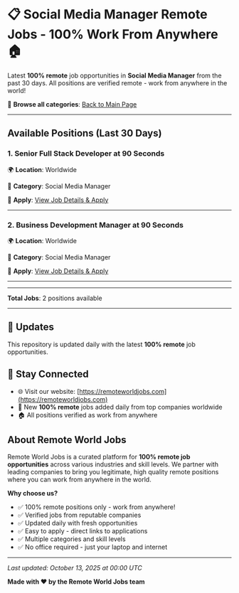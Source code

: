 # 📋 Social Media Manager Remote Jobs - 100% Work From Anywhere 🏠

Latest **100% remote** job opportunities in **Social Media Manager** from the past 30 days. All positions are verified remote - work from anywhere in the world!

🔗 **Browse all categories**: [Back to Main Page](README.md)

---

## Available Positions (Last 30 Days)

### 1. Senior Full Stack Developer at 90 Seconds

🌍 **Location**: Worldwide

📍 **Category**: Social Media Manager

🔗 **Apply**: [View Job Details & Apply](https://remoteworldjobs.com/senior-full-stack-developer-90-seconds)

---

### 2. Business Development Manager at 90 Seconds

🌍 **Location**: Worldwide

📍 **Category**: Social Media Manager

🔗 **Apply**: [View Job Details & Apply](https://remoteworldjobs.com/business-development-manager-90-seconds)

---


---

**Total Jobs**: 2 positions available

---

## 🔄 Updates

This repository is updated daily with the latest **100% remote** job opportunities.

## 📧 Stay Connected

- 🌐 Visit our website: [https://remoteworldjobs.com](https://remoteworldjobs.com)
- 💼 New **100% remote** jobs added daily from top companies worldwide
- 🏠 All positions verified as work from anywhere

## About Remote World Jobs

Remote World Jobs is a curated platform for **100% remote job opportunities** across various industries and skill levels. We partner with leading companies to bring you legitimate, high quality remote positions where you can work from anywhere in the world.

**Why choose us?**
- ✅ 100% remote positions only - work from anywhere!
- ✅ Verified jobs from reputable companies
- ✅ Updated daily with fresh opportunities
- ✅ Easy to apply - direct links to applications
- ✅ Multiple categories and skill levels
- ✅ No office required - just your laptop and internet

---

_Last updated: October 13, 2025 at 00:00 UTC_

**Made with ❤️ by the Remote World Jobs team**
